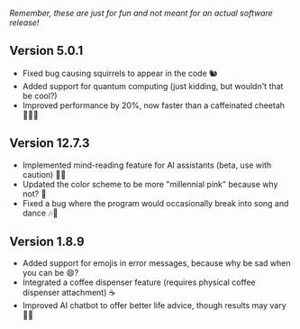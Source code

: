 *Remember, these are just for fun and not meant for an actual software release!*

## Version 5.0.1

- Fixed bug causing squirrels to appear in the code 🐿️
- Added support for quantum computing (just kidding, but wouldn't that be cool?)
- Improved performance by 20%, now faster than a caffeinated cheetah 🏃‍♂️💨

## Version 12.7.3

- Implemented mind-reading feature for AI assistants (beta, use with caution) 🧠🤖
- Updated the color scheme to be more "millennial pink" because why not? 💖
- Fixed a bug where the program would occasionally break into song and dance 🎶💃

## Version 1.8.9

- Added support for emojis in error messages, because why be sad when you can be 😄?
- Integrated a coffee dispenser feature (requires physical coffee dispenser attachment) ☕️
- Improved AI chatbot to offer better life advice, though results may vary 🤷‍♂️
